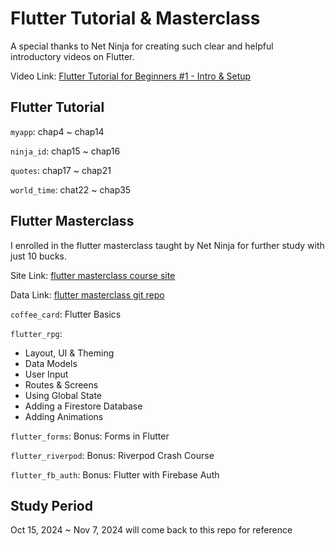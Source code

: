 # Flutter Tutorial & Masterclass
A special thanks to Net Ninja for creating such clear and helpful introductory videos on Flutter.

Video Link: [Flutter Tutorial for Beginners #1 - Intro & Setup](https://www.youtube.com/watch?v=1ukSR1GRtMU&list=PL4cUxeGkcC9jLYyp2Aoh6hcWuxFDX6PBJ&ab_channel=NetNinja)

## Flutter Tutorial
`myapp`: chap4 ~ chap14

`ninja_id`: chap15 ~ chap16

`quotes`: chap17 ~ chap21

`world_time`: chat22 ~ chap35

## Flutter Masterclass
I enrolled in the flutter masterclass taught by Net Ninja for further study with just 10 bucks. 

Site Link: [flutter masterclass course site](https://netninja.dev/p/flutter-masterclass)

Data Link: [flutter masterclass git repo](https://github.com/iamshaunjp/flutter-masterclass)

`coffee_card`: Flutter Basics

`flutter_rpg`: 
  - Layout, UI & Theming
  - Data Models
  - User Input
  - Routes & Screens
  - Using Global State
  - Adding a Firestore Database
  - Adding Animations

`flutter_forms`: Bonus: Forms in Flutter

`flutter_riverpod`: Bonus: Riverpod Crash Course

`flutter_fb_auth`: Bonus: Flutter with Firebase Auth

## Study Period
Oct 15, 2024 ~ Nov 7, 2024
will come back to this repo for reference
